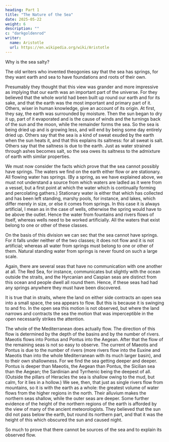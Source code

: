 ```yaml
---
heading: Part 1
title: "The Nature of the Sea"
date: 2025-05-22
weight: 6
description: ""
c: "darkgoldenrod"
writer:
  name: Aristotle 
  url: https://en.wikipedia.org/wiki/Aristotle
---
```




Why is the sea salty?

The old writers who invented theogonies say that the sea has springs, for they want earth and sea to have foundations and roots of their own. 

Presumably they thought that this view was grander and more impressive
as implying that our earth was an important part of the universe.
For they believed that the whole world had been built up round our
earth and for its sake, and that the earth was the most important
and primary part of it. Others, wiser in human knowledge, give an
account of its origin. At first, they say, the earth was surrounded
by moisture. Then the sun began to dry it up, part of it evaporated
and is the cause of winds and the turnings back of the sun and the
moon, while the remainder forms the sea. So the sea is being dried
up and is growing less, and will end by being some day entirely dried
up. Others say that the sea is a kind of sweat exuded by the earth
when the sun heats it, and that this explains its saltness: for all
sweat is salt. Others say that the saltness is due to the earth. Just
as water strained through ashes becomes salt, so the sea owes its
saltness to the admixture of earth with similar properties.

We must now consider the facts which prove that the sea cannot possibly
have springs. The waters we find on the earth either flow or are stationary.
All flowing water has springs. (By a spring, as we have explained
above, we must not understand a source from which waters are ladled
as it were from a vessel, but a first point at which the water which
is continually forming and percolating gathers.) Stationary water
is either that which has collected and has been left standing, marshy
pools, for instance, and lakes, which differ merely in size, or else
it comes from springs. In this case it is always artificial, I mean
as in the case of wells, otherwise the spring would have to be above
the outlet. Hence the water from fountains and rivers flows of itself,
whereas wells need to be worked artificially. All the waters that
exist belong to one or other of these classes. 

On the basis of this division we can sec that the sea cannot have
springs. For it falls under neither of the two classes; it does not
flow and it is not artificial; whereas all water from springs must
belong to one or other of them. Natural standing water from springs
is never found on such a large scale. 

Again, there are several seas that have no communication with one
another at all. The Red Sea, for instance, communicates but slightly
with the ocean outside the straits, and the Hyrcanian and Caspian
seas are distinct from this ocean and people dwell all round them.
Hence, if these seas had had any springs anywhere they must have been
discovered. 

It is true that in straits, where the land on either side contracts
an open sea into a small space, the sea appears to flow. But this
is because it is swinging to and fro. In the open sea this motion
is not observed, but where the land narrows and contracts the sea
the motion that was imperceptible in the open necessarily strikes
the attention. 

The whole of the Mediterranean does actually flow. The direction of
this flow is determined by the depth of the basins and by the number
of rivers. Maeotis flows into Pontus and Pontus into the Aegean. After
that the flow of the remaining seas is not so easy to observe. The
current of Maeotis and Pontus is due to the number of rivers (more
rivers flow into the Euxine and Maeotis than into the whole Mediterranean
with its much larger basin), and to their own shallowness. For we
find the sea getting deeper and deeper. Pontus is deeper than Maeotis,
the Aegean than Pontus, the Sicilian sea than the Aegean; the Sardinian
and Tyrrhenic being the deepest of all. (Outside the pillars of Heracles
the sea is shallow owing to the mud, but calm, for it lies in a hollow.)
We see, then, that just as single rivers flow from mountains, so it
is with the earth as a whole: the greatest volume of water flows from
the higher regions in the north. Their alluvium makes the northern
seas shallow, while the outer seas are deeper. Some further evidence
of the height of the northern regions of the earth is afforded by
the view of many of the ancient meteorologists. They believed that
the sun did not pass below the earth, but round its northern part,
and that it was the height of this which obscured the sun and caused
night. 

So much to prove that there cannot be sources of the sea and to explain
its observed flow. 


